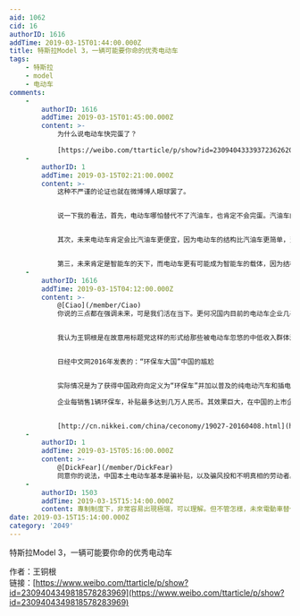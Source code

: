 ```yaml
---
aid: 1062
cid: 16
authorID: 1616
addTime: 2019-03-15T01:44:00.000Z
title: 特斯拉Model 3，一辆可能要你命的优秀电动车
tags:
    - 特斯拉
    - model
    - 电动车
comments:
    -
        authorID: 1616
        addTime: 2019-03-15T01:45:00.000Z
        content: >-
            为什么说电动车快完蛋了？  

            [https://weibo.com/ttarticle/p/show?id=2309404333937236262007](https://weibo.com/ttarticle/p/show?id=2309404333937236262007)
    -
        authorID: 1
        addTime: 2019-03-15T02:21:00.000Z
        content: >-
            这种不严谨的论证也就在微博博人眼球罢了。


            说一下我的看法，首先，电动车哪怕替代不了汽油车，也肯定不会完蛋。汽油车的发展已经到头了，电动车虽然有续航和充电的短板，但并非致命性的缺陷，哪怕未来没有更大的突破，也有自己的市场地位。


            其次，未来电动车肯定会比汽油车更便宜，因为电动车的结构比汽油车更简单，当产业链更成熟的时候，价格必然比同等条件下的汽油车便宜。


            第三，未来肯定是智能车的天下，而电动车更有可能成为智能车的载体，因为结构更简单，控制更容易。
    -
        authorID: 1616
        addTime: 2019-03-15T04:12:00.000Z
        content: >-
            @[Ciao](/member/Ciao)
            你说的三点都在强调未来，可是我们活在当下。更何况国内目前的电动车企业几乎都是在骗补贴而不是真心在搞研发，国外的电动车行业顶级的特斯拉正如文中所说也很一般。


            我认为王铜根是在故意用标题党这样的形式给那些被电动车忽悠的中低收入群体泼冷水，让他们清醒一下，高收入群体买电动车不好用就扔了不心疼，中低收入好不容易攒钱买车，结果被一群卖电动车的忽悠，买了电动车后用着不舒服特别痛苦，对于这些群体，如果严肃的辅以数据长篇大论，他们会太长不看，只好用标题党加极端的内容才会吸引他们的注意力，他们才有可能看看，这样他们才能更理智点，也就会少上点当。


            日经中文网2016年发表的：“环保车大国”中国的尴尬


            实际情况是为了获得中国政府向定义为“环保车”并加以普及的纯电动汽车和插电式混合动力车提供的补贴，企业不断大量生产了无法销售出去的汽车。企业将汽车批发给关系密切的经销商和旗下企业、使之看起来好像已经售出，借此获取补贴，这样的企业在各地出现。  

            企业每销售1辆环保车，补贴最多达到几万人民币。其效果巨大，在中国的上市企业中，甚至出现了仅凭政府补贴就赚到一半以上净利润的企业。


            [http://cn.nikkei.com/china/ceconomy/19027-20160408.html](http://cn.nikkei.com/china/ceconomy/19027-20160408.html)
    -
        authorID: 1
        addTime: 2019-03-15T05:16:00.000Z
        content: >-
            @[DickFear](/member/DickFear)
            同意你的说法，中国本土电动车基本是骗补贴，以及骗风投和不明真相的劳动者。只是国家财政这么瞎补贴也是醉醉的。
    -
        authorID: 1503
        addTime: 2019-03-15T15:14:00.000Z
        content: 專制制度下，非常容易出現極端，可以理解。但不管怎樣，未來電動車替代燃油車這個趨勢沒有錯。
date: 2019-03-15T15:14:00.000Z
category: '2049'
---
```


特斯拉Model 3，一辆可能要你命的优秀电动车

作者：王铜根  
链接：[https://www.weibo.com/ttarticle/p/show?id=2309404349818578283969](https://www.weibo.com/ttarticle/p/show?id=2309404349818578283969)
